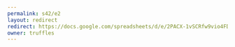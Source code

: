 ```yaml
---
permalink: s42/e2
layout: redirect
redirect: https://docs.google.com/spreadsheets/d/e/2PACX-1vSCRfw9vio4FDyrOuu1kbi858aUivSfr9MWe1ktSWyvIsZQOzp66yaBehh1z8CCYoMeCex7cv4zl9vM/pubhtml
owner: truffles
---
```


